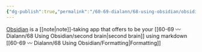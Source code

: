 ```yaml
---
{"dg-publish":true,"permalink":"/60-69-dialann/68-using-obsidian/obsidian/","title":"Obsidian","noteIcon":"","created":"","updated":"2023-07-08T21:33:13.000-04:00"}
---
```


[Obsidian](https://obsidian.md) is a [[note\|note]]-taking app that offers to be your [[60-69 〰️ Dialann/68 Using Obsidian/second brain\|second brain]] using markdown [[60-69 〰️ Dialann/68 Using Obsidian/Formatting\|Formatting]]